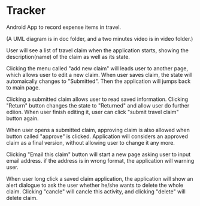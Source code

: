 # Tracker
Android App to record expense items in travel.

(A UML diagram is in doc folder, and a two minutes video is in video folder.)

User will see a list of travel claim when the application starts, showing the description(name) of the claim as well as its state.

Clicking the menu called "add new claim" will leads user to another page, which allows user to edit a new claim. When user saves claim, the state will automaically changes to "Submitted". Then the application will jumps back to main page.

Clicking a submitted claim allows user to read saved information. Clicking "Return" button changes the state to "Returned" and allow user do further ediion. When user finish editing it, user can click "submit travel claim" button again.

When user opens a submitted claim, approving claim is also allowed when button called "approve" is clicked. Application will considers an approved claim as a final version, without allowing user to change it any more.

Clicking "Email this claim" button will start a new page asking user to input email address. if the address is in wrong format, the application will warning user.

When user long click a saved claim application, the application will show an alert dialogue to ask the user whether he/she wants to delete the whole claim. Clicking "cancle" will cancle this activity, and clicking "delete" will delete claim.
